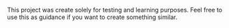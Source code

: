 This project was create solely for testing and learning purposes. Feel free to use this as guidance if you want to create something similar.

